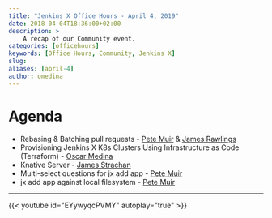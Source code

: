 ```yaml
---
title: "Jenkins X Office Hours - April 4, 2019"
date: 2018-04-04T18:36:00+02:00
description: >
    A recap of our Community event.
categories: [officehours]
keywords: [Office Hours, Community, Jenkins X]
slug: 
aliases: [april-4]
author: omedina
---
```


# Agenda

- Rebasing & Batching pull requests - [Pete Muir](https://twitter.com/plmuir) & [James Rawlings](https://twitter.com/jdrawlings)
- Provisioning Jenkins X K8s Clusters Using Infrastructure as Code (Terraform) - [Oscar Medina](https://twitter.com/SharePointOscar)
- Knative Server - [James Strachan](https://twitter.com/jstrachan)
- Multi-select questions for jx add app - [Pete Muir](https://twitter.com/plmuir) 
- jx add app against local filesystem - [Pete Muir](https://twitter.com/plmuir) 

---


{{< youtube id="EYywyqcPVMY" autoplay="true" >}}